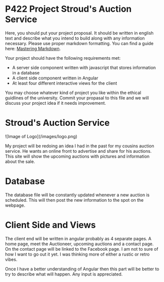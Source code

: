 # P422 Project Stroud's Auction Service

Here, you should put your project proposal. It should be written in english text and describe what you intend to build along with any information necessary. Please use proper markdown formatting. You can find a guide here: [Mastering Markdown](https://guides.github.com/features/mastering-markdown/).

Your project should have the following requirements met:

* A server side component written with javascript that stores information in a database
* A client side component written in Angular
* At least four different interactive views for the client

You may choose whatever kind of project you like within the ethical guidlines of the university. Commit your propasal to this file and we will discuss your project idea if it needs improvement.
<h1>Stroud's Auction Service</h1>
![Image of Logo](/images/logo.png)


<p>
My project will be redoing an idea I had in the past for my cousins auction service. He wants an online front to advertise and share for his auctions. This site will show the upcoming auctions with pictures and information about the sale.
</p>
<h1> Database</h1>
<p>
The database file will be constantly updated whenever a new auction is scheduled. This will then post the new information to the spot on the webpage. 
</p>
<h1>Client Side and Views</h1>
<p> 
The client end will be written in angular probably as 4 separate pages. A home page, meet the Auctioneer, upcoming auctions and a contact page. On the contact page will be linked to the Facebook page. I am not to sure of how I want to go out it yet. I was thinking more of either a rustic or retro vibes.

Once I have a better understanding of Angular then this part will be better to try to describe what will happen. Any input is appreciated.
</p>


